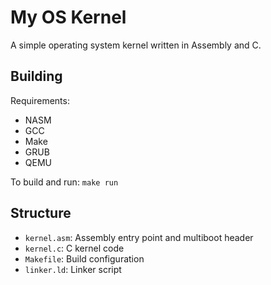 # My OS Kernel

A simple operating system kernel written in Assembly and C.

## Building

Requirements:
- NASM
- GCC
- Make
- GRUB
- QEMU

To build and run:
```make run```

## Structure

- `kernel.asm`: Assembly entry point and multiboot header
- `kernel.c`: C kernel code
- `Makefile`: Build configuration
- `linker.ld`: Linker script
